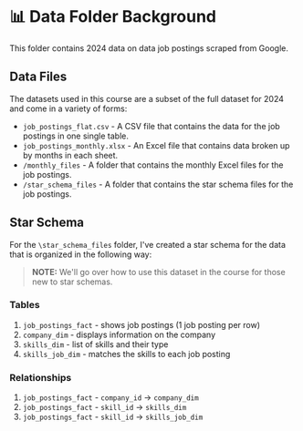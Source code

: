 # 📊 Data Folder Background

This folder contains 2024 data on data job postings scraped from Google.


## Data Files

The datasets used in this course are a subset of the full dataset for 2024 and come in a variety of forms:

- `job_postings_flat.csv` - A CSV file that contains the data for the job postings in one single table.
- `job_postings_monthly.xlsx` - An Excel file that contains data broken up by months in each sheet.
- `/monthly_files` - A folder that contains the monthly Excel files for the job postings.
- `/star_schema_files` - A folder that contains the star schema files for the job postings.


## Star Schema

For the `\star_schema_files` folder, I've created a star schema for the data that is organized in the following way:

> **NOTE:** We'll go over how to use this dataset in the course for those new to star schemas.



### Tables
1. `job_postings_fact` - shows job postings (1 job posting per row)
2. `company_dim` - displays information on the company
3. `skills_dim` - list of skills and their type 
4. `skills_job_dim` - matches the skills to each job posting

### Relationships

1. `job_postings_fact` - `company_id` -> `company_dim`
2. `job_postings_fact` - `skill_id` -> `skills_dim`
3. `job_postings_fact` - `skill_id` -> `skills_job_dim`

